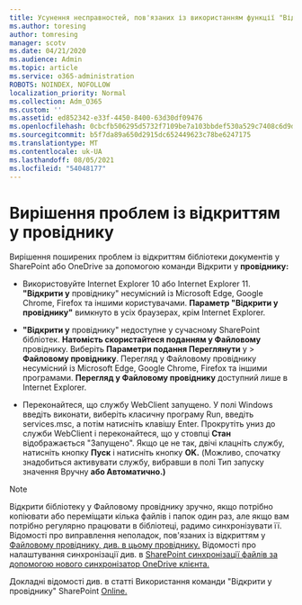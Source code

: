 ```yaml
---
title: Усунення несправностей, пов'язаних із використанням функції "Відкрити у провідни
ms.author: toresing
author: tomresing
manager: scotv
ms.date: 04/21/2020
ms.audience: Admin
ms.topic: article
ms.service: o365-administration
ROBOTS: NOINDEX, NOFOLLOW
localization_priority: Normal
ms.collection: Adm_O365
ms.custom: ''
ms.assetid: ed852342-e33f-4450-8400-63d30df09476
ms.openlocfilehash: 0cbcfb506295d5732f7109be7a103bbdef530a529c7408c6d9d45a7b38a89915
ms.sourcegitcommit: b5f7da89a650d2915dc652449623c78be6247175
ms.translationtype: MT
ms.contentlocale: uk-UA
ms.lasthandoff: 08/05/2021
ms.locfileid: "54048177"
---
```

# <a name="fix-problems-with-open-with-explorer"></a>Вирішення проблем із відкриттям у провіднику

Вирішення поширених проблем із відкриттям бібліотеки документів у SharePoint або OneDrive за допомогою команди Відкрити у **провіднику:** 
  
- Використовуйте Internet Explorer 10 або Internet Explorer 11. **"Відкрити у** провіднику" несумісний із Microsoft Edge, Google Chrome, Firefox та іншими користувачами. **Параметр "Відкрити у провіднику"** вимкнуто в усіх браузерах, крім Internet Explorer. 
    
- **"Відкрити у** провіднику" недоступне у сучасному SharePoint бібліотек. **Натомість скористайтеся поданням у Файловому** провіднику. Виберіть **Параметри подання Переглянути** у \> **Файловому провіднику**. Перегляд у Файловому провіднику несумісний із Microsoft Edge, Google Chrome, Firefox та іншими програмами. **Перегляд у Файловому провіднику** доступний лише в Internet Explorer. 
    
- Переконайтеся, що службу WebClient запущено. У полі Windows введіть виконати, виберіть класичну програму Run, введіть services.msc, а потім натисніть клавішу Enter. Прокрутіть униз до служби WebClient і переконайтеся, що у стовпці **Стан** відображається "Запущено". Якщо це не так, двічі клацніть службу, натисніть кнопку **Пуск** і натисніть кнопку **OK.** (Можливо, спочатку знадобиться активувати  службу, вибравши в полі Тип запуску значення Вручну **або Автоматично.)**  
    
> [!NOTE]
> Відкрити бібліотеку у Файловому провіднику зручно, якщо потрібно копіювати або переміщати кілька файлів і папок один раз, але якщо вам потрібно регулярно працювати в бібліотеці, радимо синхронізувати її. Відомості про виправлення неполадок, пов'язаних із відкриттям у [Файловому провіднику, див. в цьому провіднику.](https://go.microsoft.com/fwlink/?linkid=871665) Відомості про налаштування синхронізації див. в [SharePoint синхронізації файлів за допомогою нового синхронізатор OneDrive клієнта.](https://go.microsoft.com/fwlink/?linkid=871666)
  
Докладні відомості див. в статті Використання команди "Відкрити у провіднику" SharePoint [Online.](https://docs.microsoft.com/sharepoint/support/lists-and-libraries/troubleshoot-issues-using-open-with-explorer) 
  

